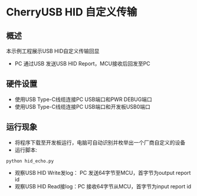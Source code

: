# CherryUSB HID 自定义传输

## 概述

本示例工程展示USB HID自定义传输回显

- PC 通过USB 发送USB HID Report，MCU接收后回发至PC

## 硬件设置

* 使用USB Type-C线缆连接PC USB端口和PWR DEBUG端口
* 使用USB Type-C线缆连接PC USB端口和开发板USB0端口

## 运行现象

- 将程序下载至开发板运行，电脑可自动识别并枚举出一个厂商自定义的设备
- 运行脚本:
```
python hid_echo.py
```
- 观察USB HID Write发log： PC 发送64字节至MCU，首字节为output report id
- 观察USB HID Read接log：PC 接收64字节从MCU，首字节为input report id